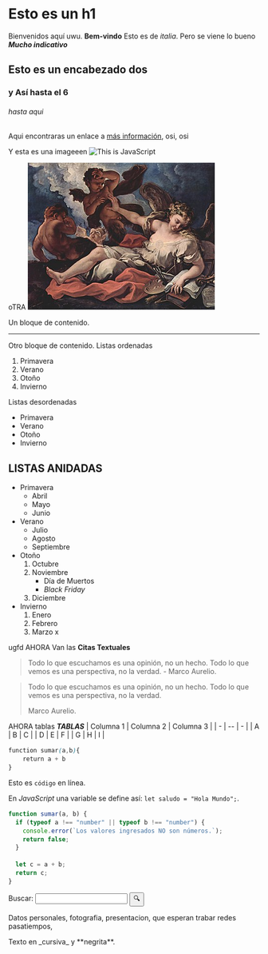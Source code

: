 # Esto es un h1
Bienvenidos aquí uwu. **Bem-vindo** Esto es de _italia_. Pero se viene lo bueno _**Mucho indicativo**_
## Esto es un encabezado dos 
### y Así hasta el 6
###### hasta aqui 

Aqui encontraras un enlace a [más información](https://jonmircha.com/markdown), osi, osi

Y esta es una imageeen ![This is JavaScript](https://jonmircha.com/img/blog/this-is-javascript.jpg)

oTRA ![arte](assets/Sebastiano_Ricci_002.jpg)

Un bloque de contenido.

---

Otro bloque de contenido.
Listas ordenadas

1. Primavera
1. Verano
1. Otoño
1. Invierno

Listas desordenadas

- Primavera
- Verano
- Otoño
- Invierno

## LISTAS ANIDADAS
- Primavera
  - Abril
  - Mayo
  - Junio
- Verano
  - Julio
  - Agosto
  - Septiembre
- Otoño
  1. Octubre
  1. Noviembre
     - Día de Muertos
     - _Black Friday_
  1. Diciembre
- Invierno
  1. Enero
  1. Febrero
  1. Marzo                                                                                                                                               x

ugfd AHORA Van las **Citas Textuales** 
> Todo lo que escuchamos es una opinión, no un hecho. Todo lo que vemos es una perspectiva, no la verdad. - Marco Aurelio.

> Todo lo que escuchamos es una opinión, no un hecho. Todo lo que vemos es una perspectiva, no la verdad.
>
> Marco Aurelio.

AHORA tablas **_TABLAS_**
| Columna 1 | Columna 2 | Columna 3 |
| -  | --  | - |
| A         | B         | C         |
| D         | E         | F         |
| G         | H         | I         |

```css
function sumar(a,b){
    return a + b
}
```

Esto es `código` en línea.

En _JavaScript_ una variable se define así: `let saludo = "Hola Mundo";`.

```js
function sumar(a, b) {
  if (typeof a !== "number" || typeof b !== "number") {
    console.error(`Los valores ingresados NO son números.`);
    return false;
  }

  let c = a + b;
  return c;
}
```
<form>
  <label for="q">Buscar:</label>
  <input type="search" name="q" id="q" required />
  <input type="submit" value="🔍" />
</form>

<!-- Esto es un comentario -->
Datos personales, fotografia, presentacion, que esperan trabar redes pasatiempos, 

Texto en \_cursiva\_ y \*\*negrita\*\*.